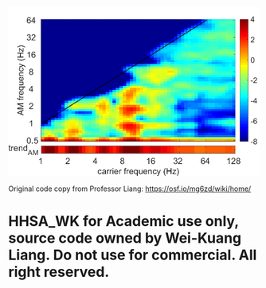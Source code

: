 ![alt text](https://github.com/ars599/HHSA_WK/blob/main/HHS_ex1.png?raw=true)

Original code copy from Professor Liang:
https://osf.io/mg6zd/wiki/home/
# HHSA_WK for Academic use only, source code owned by Wei-Kuang Liang. Do not use for commercial. All right reserved.
